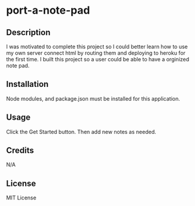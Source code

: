 # port-a-note-pad

## Description

I was motivated to complete this project so I could better learn how to use my own server connect html by routing them and deploying to heroku for the first time. I built this project so a user could be able to have a orginized note pad.



## Installation

Node modules, and package.json must be installed for this application.

## Usage

Click the Get Started button. Then add new notes as needed.

<!-- ![alt text](assets/images/screenshot.png) -->

## Credits

N/A

## License

MIT License
